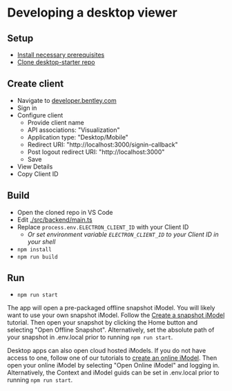 # Developing a desktop viewer

## Setup

- [Install necessary prerequisites]($docs/getting-started/development-prerequisites)
- [Clone desktop-starter repo](https://github.com/imodeljs/desktop-starter)

## Create client

- Navigate to [developer.bentley.com](https://developer.bentley.com/register/)
- Sign in
- Configure client
  - Provide client name
  - API associations: "Visualization"
  - Application type: "Desktop/Mobile"
  - Redirect URI: "http://localhost:3000/signin-callback"
  - Post logout redirect URI: "http://localhost:3000"
  - Save
- View Details
- Copy Client ID

## Build

- Open the cloned repo in VS Code
- Edit [./src/backend/main.ts](https://github.com/imodeljs/desktop-starter/blob/master/src/backend/main.ts#L55)
- Replace `process.env.ELECTRON_CLIENT_ID` with your Client ID
  - *Or set environment variable `ELECTRON_CLIENT_ID` to your Client ID in your shell*
- `npm install`
- `npm run build`

## Run

- `npm run start`

The app will open a pre-packaged offline snapshot iModel. You will likely want to use your own snapshot iModel. Follow the [Create a snapshot iModel]($docs/learning/tutorials/create-test-imodel-offline) tutorial. Then open your snapshot by clicking the Home button and selecting "Open Offline Snapshot". Alternatively, set the absolute path of your snapshot in .env.local prior to running `npm run start`.

Desktop apps can also open cloud hosted iModels. If you do not have access to one, follow one of our tutorials to [create an online iModel]($docs/learning/tutorials/index.md). Then open your online iModel by selecting "Open Online iModel" and logging in. Alternatively, the Context and iModel guids can be set in .env.local prior to running `npm run start`.
